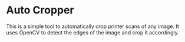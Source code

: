 # Auto Cropper 

This is a simple tool to automatically crop printer scans of any image. It uses OpenCV to detect the edges of the image and crop it accordingly.
